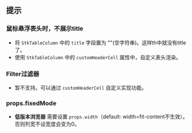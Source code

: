 ## 提示

### 鼠标悬浮表头时，不展示title
* 将 `StkTableColumn` 中的 `title` 字段置为 ""(空字符串)。这样th中就没有title了。
* 使用 `StkTableColumn` 中的 `customHeaderCell` 属性中，自定义表头渲染。

### Filter过滤器
* 暂不支持。可以通过 `customHeaderCell` 自定义实现功能。

### props.fixedMode
* **低版本浏览器** 需要设置 `props.width`（default: width=fit-content不生效）。否则列宽不设宽度会变为0。
